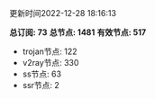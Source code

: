 更新时间2022-12-28 18:16:13

**总订阅: 73**
**总节点: 1481**
**有效节点: 517**
- trojan节点: 122
- v2ray节点: 330
- ss节点: 63
- ssr节点: 2
